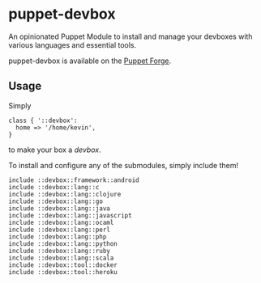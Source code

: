 # puppet-devbox

An opinionated Puppet Module to install and manage your devboxes with various
languages and essential tools.

puppet-devbox is available on the
[Puppet Forge](https://forge.puppetlabs.com/thekevjames/devbox).

## Usage

Simply

```puppet
class { '::devbox':
  home => '/home/kevin',
}
```

to make your box a _devbox_.

To install and configure any of the submodules, simply include them!

```puppet
include ::devbox::framework::android
include ::devbox::lang::c
include ::devbox::lang::clojure
include ::devbox::lang::go
include ::devbox::lang::java
include ::devbox::lang::javascript
include ::devbox::lang::ocaml
include ::devbox::lang::perl
include ::devbox::lang::php
include ::devbox::lang::python
include ::devbox::lang::ruby
include ::devbox::lang::scala
include ::devbox::tool::docker
include ::devbox::tool::heroku
```
